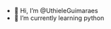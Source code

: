 - 👋 Hi, I’m @UthieleGuimaraes
- 🌱 I’m currently learning python

<!---
UthieleGuim/UthieleGuim is a ✨ special ✨ repository because its `README.md` (this file) appears on your GitHub profile.
You can click the Preview link to take a look at your changes.
--->
